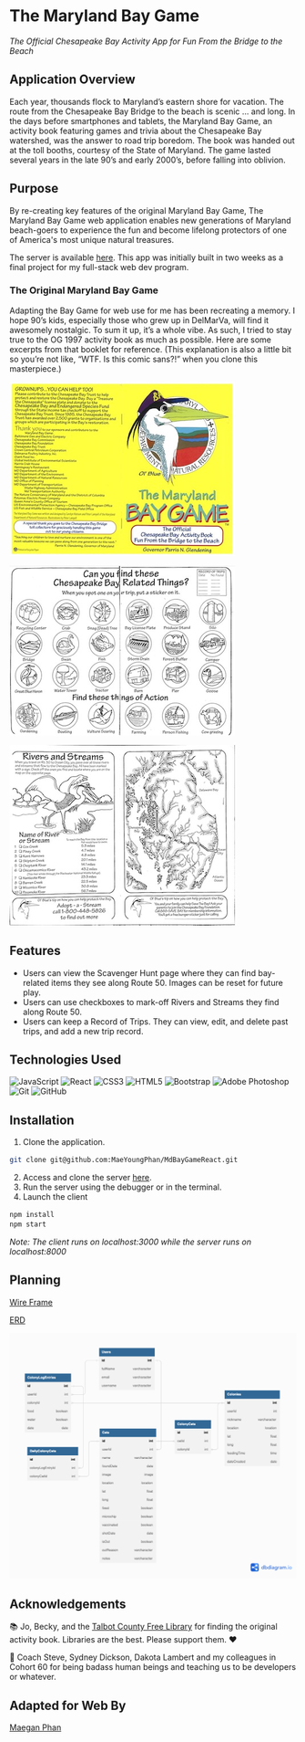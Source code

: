 # The Maryland Bay Game

*The Official Chesapeake Bay Activity App for Fun From the Bridge to the Beach*

## Application Overview

Each year, thousands flock to Maryland’s eastern shore for vacation. The route from the Chesapeake Bay Bridge to the beach is scenic … and long. In the days before smartphones and tablets, the Maryland Bay Game, an activity book featuring games and trivia about the Chesapeake Bay watershed, was the answer to road trip boredom. The book was handed out at the toll booths, courtesy of the State of Maryland.
The game lasted several years in the late 90’s and early 2000’s, before falling into oblivion. 

## Purpose

By re-creating key features of the original Maryland Bay Game, The Maryland Bay Game web application enables new generations of Maryland beach-goers to experience the fun and become lifelong protectors of one of America's most unique natural treasures.

The server is available [here](https://github.com/MaeYoungPhan/md-bay-game-server). This app was initially built in two weeks as a final project for my full-stack web dev program.

### The Original Maryland Bay Game

Adapting the Bay Game for web use for me has been recreating a memory. I hope 90’s kids, especially those who grew up in DelMarVa, will find it awesomely nostalgic. To sum it up, it’s a whole vibe. As such, I tried to stay true to the OG 1997 activity book as much as possible. Here are some excerpts from that booklet for reference. (This explanation is also a little bit so you’re not like, “WTF. Is this comic sans?!” when you clone this masterpiece.)

![Cover Page](https://github.com/MaeYoungPhan/MdBayGameReact/blob/main/BayGameCover.jpg)

![Scavenger Hunt](https://github.com/MaeYoungPhan/MdBayGameReact/blob/main/ScavengerHunt.JPG)

![Rivers and Streams](https://github.com/MaeYoungPhan/MdBayGameReact/blob/main/RiversStreams.JPG)

## Features

* Users can view the Scavenger Hunt page where they can find bay-related items they see along Route 50. Images can be reset for future play.
* Users can use checkboxes to mark-off Rivers and Streams they find along Route 50.
* Users can keep a Record of Trips. They can view, edit, and delete past trips, and add a new trip record.

## Technologies Used

![JavaScript](https://img.shields.io/badge/javascript-%23323330.svg?style=for-the-badge&logo=javascript&logoColor=%23F7DF1E) ![React](https://img.shields.io/badge/react-%2320232a.svg?style=for-the-badge&logo=react&logoColor=%2361DAFB) ![CSS3](https://img.shields.io/badge/css3-%231572B6.svg?style=for-the-badge&logo=css3&logoColor=white) ![HTML5](https://img.shields.io/badge/html5-%23E34F26.svg?style=for-the-badge&logo=html5&logoColor=white) 
![Bootstrap](https://img.shields.io/badge/bootstrap-%23563D7C.svg?style=for-the-badge&logo=bootstrap&logoColor=white)
![Adobe Photoshop](https://img.shields.io/badge/adobe%20photoshop-%2331A8FF.svg?style=for-the-badge&logo=adobe%20photoshop&logoColor=white)
![Git](https://img.shields.io/badge/git-%23F05033.svg?style=for-the-badge&logo=git&logoColor=white)
![GitHub](https://img.shields.io/badge/github-%23121011.svg?style=for-the-badge&logo=github&logoColor=white)

## Installation

1. Clone the application.

```bash
git clone git@github.com:MaeYoungPhan/MdBayGameReact.git
```
2. Access and clone the server [here](https://github.com/MaeYoungPhan/md-bay-game-server).
4. Run the server using the debugger or in the terminal.
3. Launch the client
```bash
npm install
npm start
```
*Note: The client runs on localhost:3000 while the server runs on localhost:8000*

## Planning

[Wire Frame](https://miro.com/app/board/uXjVMf-viFw=/?share_link_id=976673193824)

[ERD](https://github.com/MaeYoungPhan/MdBayGameReact/blob/main/2023-MVP-BayGameERD.png)

![](https://github.com/MaeYoungPhan/cats-I-know/blob/main/CatsIKnow.png)

## Acknowledgements

📚 Jo, Becky, and the [Talbot County Free Library](http://www.tcfl.org/) for finding the original activity book. Libraries are the best. Please support them. ♥️

🐐 Coach Steve, Sydney Dickson, Dakota Lambert and my colleagues in Cohort 60 for being badass human beings and teaching us to be developers or whatever. 

## Adapted for Web By

[Maegan Phan](https://www.linkedin.com/in/maeyoungphan/)
